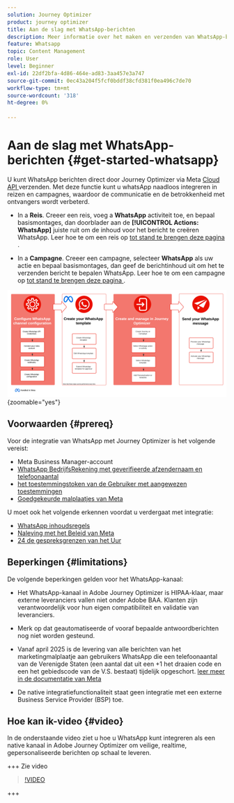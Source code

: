 ```yaml
---
solution: Journey Optimizer
product: journey optimizer
title: Aan de slag met WhatsApp-berichten
description: Meer informatie over het maken en verzenden van WhatsApp-berichten in Journey Optimizer
feature: Whatsapp
topic: Content Management
role: User
level: Beginner
exl-id: 22df2bfa-4d86-464e-ad83-3aa457e3a747
source-git-commit: 0ec43a204f5fcf0bddf38cfd381f0ea496c7de70
workflow-type: tm+mt
source-wordcount: '318'
ht-degree: 0%

---
```


# Aan de slag met WhatsApp-berichten {#get-started-whatsapp}

U kunt WhatsApp berichten direct door Journey Optimizer via Meta [ Cloud API ](https://developers.facebook.com/docs/whatsapp/cloud-api/) verzenden. Met deze functie kunt u whatsApp naadloos integreren in reizen en campagnes, waardoor de communicatie en de betrokkenheid met ontvangers wordt verbeterd.

* In a **Reis**. Creeer een reis, voeg a **WhatsApp** activiteit toe, en bepaal basismontages, dan doorblader aan de **[!UICONTROL Actions: WhatsApp]** juiste ruit om de inhoud voor het bericht te creëren WhatsApp. Leer hoe te om een reis op [ tot stand te brengen deze pagina ](../building-journeys/journey-gs.md).

* In a **Campagne**. Creeer een campagne, selecteer **WhatsApp** als uw actie en bepaal basismontages, dan geef de berichtinhoud uit om het te verzenden bericht te bepalen WhatsApp. Leer hoe te om een campagne op [ tot stand te brengen deze pagina ](../campaigns/create-campaign.md#configure).

![](assets/do-not-localize/whatsapp-beta.png){zoomable="yes"}

## Voorwaarden {#prereq}

Voor de integratie van WhatsApp met Journey Optimizer is het volgende vereist:

* Meta Business Manager-account
* [ WhatsApp BedrijfsRekening met geverifieerde afzendernaam en telefoonaantal ](https://developers.facebook.com/docs/whatsapp/overview/business-accounts/)
* [ het toestemmingstoken van de Gebruiker met aangewezen toestemmingen ](https://developers.facebook.com/blog/post/2022/12/05/auth-tokens/)
* [ Goedgekeurde malplaatjes van Meta ](https://developers.facebook.com/docs/whatsapp/message-templates/guidelines/)

U moet ook het volgende erkennen voordat u verdergaat met integratie:

* [ WhatsApp inhoudsregels ](https://www.whatsapp.com/legal/messaging-guidelines)
* [ Naleving met het Beleid van Meta ](https://www.whatsapp.com/legal)
* [ 24 de gespreksgrenzen van het Uur ](https://developers.facebook.com/docs/whatsapp/messaging-limits/)

## Beperkingen {#limitations}

De volgende beperkingen gelden voor het WhatsApp-kanaal:

* Het WhatsApp-kanaal in Adobe Journey Optimizer is HIPAA-klaar, maar externe leveranciers vallen niet onder Adobe BAA. Klanten zijn verantwoordelijk voor hun eigen compatibiliteit en validatie van leveranciers.

* Merk op dat geautomatiseerde of vooraf bepaalde antwoordberichten nog niet worden gesteund.

* Vanaf april 2025 is de levering van alle berichten van het marketingmalplaatje aan gebruikers WhatsApp die een telefoonaantal van de Verenigde Staten (een aantal dat uit een +1 het draaien code en een het gebiedscode van de V.S. bestaat) tijdelijk opgeschort. [ leer meer in de documentatie van Meta ](https://developers.facebook.com/docs/whatsapp/cloud-api/guides/send-message-templates#per-user-marketing-template-message-limits)

* De native integratiefunctionaliteit staat geen integratie met een externe Business Service Provider (BSP) toe.

## Hoe kan ik-video {#video}

In de onderstaande video ziet u hoe u WhatsApp kunt integreren als een native kanaal in Adobe Journey Optimizer om veilige, realtime, gepersonaliseerde berichten op schaal te leveren.

+++ Zie video

>[!VIDEO](https://video.tv.adobe.com/v/3470244?learn=on)

+++

